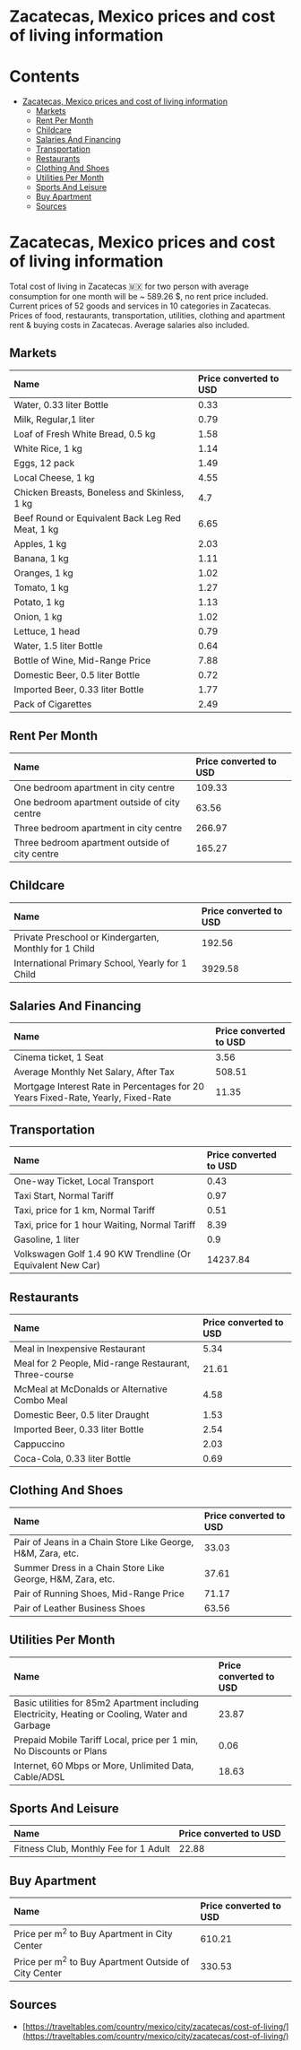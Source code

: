 
Zacatecas, Mexico prices and cost of living information
=======================================================

Contents
========

* [Zacatecas, Mexico prices and cost of living information](#zacatecas-mexico-prices-and-cost-of-living-information)
	* [Markets](#markets)
	* [Rent Per Month](#rent-per-month)
	* [Childcare](#childcare)
	* [Salaries And Financing](#salaries-and-financing)
	* [Transportation](#transportation)
	* [Restaurants](#restaurants)
	* [Clothing And Shoes](#clothing-and-shoes)
	* [Utilities Per Month](#utilities-per-month)
	* [Sports And Leisure](#sports-and-leisure)
	* [Buy Apartment](#buy-apartment)
	* [Sources](#sources)

# Zacatecas, Mexico prices and cost of living information


Total cost of living in Zacatecas 🇲🇽 for two person with average consumption for one month will be ~ 589.26 $, no rent 
price included. Current prices of 52 goods and services in 10 categories  in Zacatecas. Prices of food, restaurants, 
transportation, utilities, clothing and apartment rent & buying costs in Zacatecas. Average salaries also included.
## Markets

|Name|Price converted to USD|
| :--- | :--- |
|Water, 0.33 liter Bottle|0.33|
|Milk, Regular,1 liter|0.79|
|Loaf of Fresh White Bread, 0.5 kg|1.58|
|White Rice, 1 kg|1.14|
|Eggs, 12 pack|1.49|
|Local Cheese, 1 kg|4.55|
|Chicken Breasts, Boneless and Skinless, 1 kg|4.7|
|Beef Round or Equivalent Back Leg Red Meat, 1 kg |6.65|
|Apples, 1 kg|2.03|
|Banana, 1 kg|1.11|
|Oranges, 1 kg|1.02|
|Tomato, 1 kg|1.27|
|Potato, 1 kg|1.13|
|Onion, 1 kg|1.02|
|Lettuce, 1 head|0.79|
|Water, 1.5 liter Bottle|0.64|
|Bottle of Wine, Mid-Range Price|7.88|
|Domestic Beer, 0.5 liter Bottle|0.72|
|Imported Beer, 0.33 liter Bottle|1.77|
|Pack of Cigarettes|2.49|
  

## Rent Per Month

|Name|Price converted to USD|
| :--- | :--- |
|One bedroom apartment in city centre|109.33|
|One bedroom apartment outside of city centre|63.56|
|Three bedroom apartment in city centre|266.97|
|Three bedroom apartment outside of city centre|165.27|
  

## Childcare

|Name|Price converted to USD|
| :--- | :--- |
|Private Preschool or Kindergarten, Monthly for 1 Child|192.56|
|International Primary School, Yearly for 1 Child|3929.58|
  

## Salaries And Financing

|Name|Price converted to USD|
| :--- | :--- |
|Cinema ticket, 1 Seat|3.56|
|Average Monthly Net Salary, After Tax|508.51|
|Mortgage Interest Rate in Percentages for 20 Years Fixed-Rate, Yearly, Fixed-Rate|11.35|
  

## Transportation

|Name|Price converted to USD|
| :--- | :--- |
|One-way Ticket, Local Transport|0.43|
|Taxi Start, Normal Tariff|0.97|
|Taxi, price for 1 km, Normal Tariff|0.51|
|Taxi, price for 1 hour Waiting, Normal Tariff|8.39|
|Gasoline, 1 liter|0.9|
|Volkswagen Golf 1.4 90 KW Trendline (Or Equivalent New Car)|14237.84|
  

## Restaurants

|Name|Price converted to USD|
| :--- | :--- |
|Meal in Inexpensive Restaurant|5.34|
|Meal for 2 People, Mid-range Restaurant, Three-course|21.61|
|McMeal at McDonalds or Alternative Combo Meal|4.58|
|Domestic Beer, 0.5 liter Draught|1.53|
|Imported Beer, 0.33 liter Bottle|2.54|
|Cappuccino|2.03|
|Coca-Cola, 0.33 liter Bottle|0.69|
  

## Clothing And Shoes

|Name|Price converted to USD|
| :--- | :--- |
|Pair of Jeans in a Chain Store Like George, H&M, Zara, etc.|33.03|
|Summer Dress in a Chain Store Like George, H&M, Zara, etc.|37.61|
|Pair of Running Shoes, Mid-Range Price|71.17|
|Pair of Leather Business Shoes|63.56|
  

## Utilities Per Month

|Name|Price converted to USD|
| :--- | :--- |
|Basic utilities for 85m2 Apartment including Electricity, Heating or Cooling, Water and Garbage|23.87|
|Prepaid Mobile Tariff Local, price per 1 min, No Discounts or Plans|0.06|
|Internet, 60 Mbps or More, Unlimited Data, Cable/ADSL|18.63|
  

## Sports And Leisure

|Name|Price converted to USD|
| :--- | :--- |
|Fitness Club, Monthly Fee for 1 Adult|22.88|
  

## Buy Apartment

|Name|Price converted to USD|
| :--- | :--- |
|Price per m<sup>2</sup> to Buy Apartment in City Center|610.21|
|Price per m<sup>2</sup> to Buy Apartment Outside of City Center|330.53|
  

## Sources

- [https://traveltables.com/country/mexico/city/zacatecas/cost-of-living/](https://traveltables.com/country/mexico/city/zacatecas/cost-of-living/)
